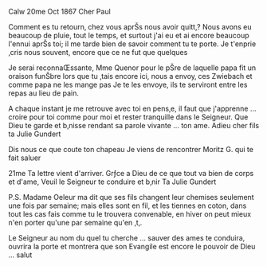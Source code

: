 Calw 20me Oct 1867
Cher Paul

Comment es tu retourn‚ chez vous aprŠs nous avoir quitt‚? Nous avons eu beaucoup de pluie, tout le temps, et surtout j'ai eu et ai encore beaucoup l'ennui aprŠs toi; il me tarde bien de savoir comment tu te porte. Je t'enprie ‚cris nous souvent, encore que ce ne fut que quelques

Je serai reconnaŒssante, Mme Quenor pour le pŠre de laquelle papa fit un oraison funŠbre lors que tu ‚tais encore ici, nous a envoy‚ ces Zwiebach et comme papa ne les mange pas Je te les envoye, ils te serviront entre les repas au lieu de pain.

A chaque instant je me retrouve avec toi en pens‚e, il faut que j'apprenne … croire pour toi comme pour moi et rester tranquille dans le Seigneur. Que Dieu te garde et b‚nisse rendant sa parole vivante … ton ame. Adieu cher fils
 ta Julie Gundert

Dis nous ce que coute ton chapeau Je viens de rencontrer Moritz G. qui te fait saluer



21me
Ta lettre vient d'arriver. Grƒce a Dieu de ce que tout va bien de corps et d'ame, Veuil le Seigneur te conduire et b‚nir
 Ta Julie Gundert

P.S. Madame Oeleur ma dit que ses fils changent leur chemises seulement une fois par semaine; mais elles sont en fil, et les tiennes en coton, dans tout les cas fais comme tu le trouvera convenable, en hiver on peut mieux n'en porter qu'une par semaine qu'en ‚t‚.

Le Seigneur au nom du quel tu cherche … sauver des ames te conduira, ouvrira la porte et montrera que son Evangile est encore le pouvoir de Dieu … salut
